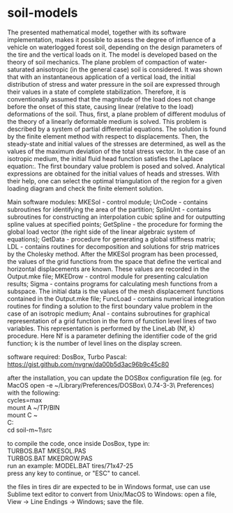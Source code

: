 # soil-models
The presented mathematical model, together with its software implementation, makes it possible to assess the degree of influence of а vehicle on waterlogged forest soil, depending on the design parameters of the tire and the vertical loads on it.
The model is developed based on the theory of soil mechanics. The plane problem of compaction of water-saturated anisotropic (in the general case) soil is considered. It was shown that with an instantaneous application of a vertical load, the initial distribution of stress and water pressure in the soil are expressed through their values in a state of complete stabilization. Therefore, it is conventionally assumed that the magnitude of the load does not change before the onset of this state, causing linear (relative to the load) deformations of the soil.
Thus, first, a plane problem of different modulus of the theory of a linearly deformable medium is solved. This problem is described by a system of partial differential equations. The solution is found by the finite element method with respect to displacements. Then, the steady-state and initial values of the stresses are determined, as well as the values of the maximum deviation of the total stress vector.
In the case of an isotropic medium, the initial fluid head function satisfies the Laplace equation:. The first boundary value problem is posed and solved. Analytical expressions are obtained for the initial values of heads and stresses. With their help, one can select the optimal triangulation of the region for a given loading diagram and check the finite element solution.

Main software modules:
MKESol - control module;
UnCode - contains subroutines for identifying the area of the partition;
SplinUnt - contains subroutines for constructing an interpolation cubic spline and for outputting spline values at specified points;
GetSpline - the procedure for forming the global load vector (the right side of the linear algebraic system of equations);
GetData - procedure for generating a global stiffness matrix;
LDL - contains routines for decomposition and solutions for strip matrices by the Cholesky method.
After the MKESol program has been processed, the values of the grid functions from the space that define the vertical and horizontal displacements are known. 
These values are recorded in the Output.mke file;
MKEDrow - control module for presenting calculation results;
Sigma - contains programs for calculating mesh functions from a subspace. 
The initial data is the values of the mesh displacement functions contained in the Output.mke file;
FuncLoad - contains numerical integration routines for finding a solution to the first boundary value problem in the case of an isotropic medium;
Anal - contains subroutines for graphical representation of a grid function in the form of function level lines of two variables. 
This representation is performed by the LineLab (Nf, k) procedure. 
Here Nf is a parameter defining the identifier code of the grid function; k is the number of level lines on the display screen.

software required: DosBox, Turbo Pascal: https://gist.github.com/nvgrw/da00b5d3ac96b9c45c80

after the installation, you can update the DOSBox configuration file (eg. for MacOS
open -e ~/Library/Preferences/DOSBox\ 0.74-3-3\ Preferences) with the following:
<br>
cycles=max <br>
mount A ~/TP/BIN<br>
mount C ~<br>
C:<br>
cd soil-m~1\src<br>

to compile the code, once inside DosBox, type in: <br>
TURBOS.BAT MKESOL.PAS<br>
TURBOS.BAT MKEDROW.PAS<br>
run an example: MODEL.BAT tires/71x47-25<br>
press any key to continue, or "ESC" to cancel.<br>

the files in tires dir are expected to be in Windows format,
use can use Sublime text editor to convert from Unix/MacOS to Windows: 
open a file, View -> Line Endings -> Windows; save the file.

